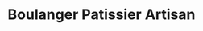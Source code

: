 ---
title: "Boulanger Patissier Artisan"
url: /orleans/boulanger-patissier-artisan/
shop: boulangerie
---